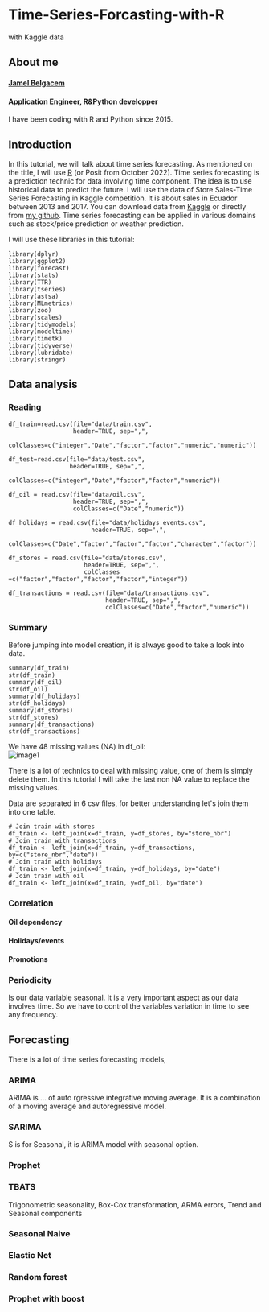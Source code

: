 # Time-Series-Forcasting-with-R
with Kaggle data

## About me
#### [Jamel Belgacem](https://www.linkedin.com/in/jamel-belgacem-289606a7/)
#### Application Engineer, R&Python developper
I have been coding with R and Python since 2015.


## Introduction
In this tutorial, we will talk about time series forecasting. As mentioned on the title, I will use [R](https://www.rstudio.com/) (or Posit from October 2022).
Time series forecasting is a prediction technic for data involving time component. The idea is to use historical data to predict the future.
I will use the data of Store Sales-Time Series Forecasting in Kaggle competition. It is about sales in Ecuador between 2013 and 2017. You can download data from [Kaggle](https://www.kaggle.com/competitions/store-sales-time-series-forecasting/overview) or directly from [my github](https://github.com/JamBelg/Time-Series-Forcasting-with-R).
Time series forecasting can be applied in various domains such as stock/price prediction or weather prediction.

I will use these libraries in this tutorial:
```
library(dplyr)
library(ggplot2)
library(forecast)
library(stats)
library(TTR)
library(tseries)
library(astsa)
library(MLmetrics)
library(zoo)
library(scales)
library(tidymodels)
library(modeltime)
library(timetk)   
library(tidyverse)
library(lubridate)
library(stringr)
```

## Data analysis

### Reading

```
df_train=read.csv(file="data/train.csv", 
                  header=TRUE, sep=",", 
                  colClasses=c("integer","Date","factor","factor","numeric","numeric"))

df_test=read.csv(file="data/test.csv", 
                 header=TRUE, sep=",",
                 colClasses=c("integer","Date","factor","factor","numeric"))

df_oil = read.csv(file="data/oil.csv", 
                  header=TRUE, sep=",",
                  colClasses=c("Date","numeric"))

df_holidays = read.csv(file="data/holidays_events.csv", 
                       header=TRUE, sep=",",
                       colClasses=c("Date","factor","factor","factor","character","factor"))

df_stores = read.csv(file="data/stores.csv",
                     header=TRUE, sep=",",
                     colClasses =c("factor","factor","factor","factor","integer"))

df_transactions = read.csv(file="data/transactions.csv", 
                           header=TRUE, sep=",",
                           colClasses=c("Date","factor","numeric"))
```

### Summary
Before jumping into model creation, it is always good to take a look into data.
```
summary(df_train)
str(df_train)
summary(df_oil)
str(df_oil)
summary(df_holidays)
str(df_holidays)
summary(df_stores)
str(df_stores)
summary(df_transactions)
str(df_transactions)
```
We have 48 missing values (NA) in df_oil:</br>
![image1](https://github.com/JamBelg/Time-Series-Forcasting-with-R/blob/main/pics/Oil_NA.jpg?raw=true)

There is a lot of technics to deal with missing value, one of them is simply delete them. In this tutorial I will take the last non NA value to replace the missing values.

Data are separated in 6 csv files, for better understanding let's join them into one table.
```
# Join train with stores
df_train <- left_join(x=df_train, y=df_stores, by="store_nbr")
# Join train with transactions
df_train <- left_join(x=df_train, y=df_transactions, by=c("store_nbr","date"))
# Join train with holidays
df_train <- left_join(x=df_train, y=df_holidays, by="date")
# Join train with oil
df_train <- left_join(x=df_train, y=df_oil, by="date")
```
### Correlation
#### Oil dependency
#### Holidays/events
#### Promotions

### Periodicity
Is our data variable seasonal. It is a very important aspect as our data involves time. So we have to control the variables variation in time to see any frequency. 
####

## Forecasting
There is a lot of time series forecasting models,
### ARIMA
ARIMA is ... of auto rgressive integrative moving average. It is a combination of a moving average and autoregressive model.


### SARIMA
S is for Seasonal, it is ARIMA model with seasonal option.


### Prophet


### TBATS
Trigonometric seasonality, Box-Cox transformation, ARMA errors, Trend and Seasonal components

### Seasonal Naive


### Elastic Net


### Random forest


### Prophet with boost

